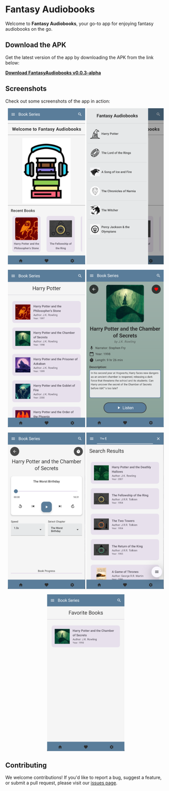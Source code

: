 # Fantasy Audiobooks

Welcome to **Fantasy Audiobooks**, your go-to app for enjoying fantasy audiobooks on the go.

## Download the APK

Get the latest version of the app by downloading the APK from the link below:

[**Download FantasyAudiobooks v0.0.3-alpha**](https://github.com/Daniel6702/HPAudioBooks/releases/tag/FantasyAudiobooks.v0.0.3-alpha)

## Screenshots

Check out some screenshots of the app in action:

<p align="center">
  <img src="https://github.com/Daniel6702/HPAudioBooks/blob/FantasyAudiobooks/screenshots/screenshot1.PNG" width="48%"/>
  <img src="https://github.com/Daniel6702/HPAudioBooks/blob/FantasyAudiobooks/screenshots/screenshot2.PNG" width="48%"/>
</p>

<p align="center">
  <img src="https://github.com/Daniel6702/HPAudioBooks/blob/FantasyAudiobooks/screenshots/screenshot3.PNG" width="48%"/>
  <img src="https://github.com/Daniel6702/HPAudioBooks/blob/FantasyAudiobooks/screenshots/screenshot4.PNG" width="48%"/>
</p>

<p align="center">
  <img src="https://github.com/Daniel6702/HPAudioBooks/blob/FantasyAudiobooks/screenshots/screenshot5.PNG" width="48%"/>
  <img src="https://github.com/Daniel6702/HPAudioBooks/blob/FantasyAudiobooks/screenshots/screenshot6.PNG" width="48%"/>
</p>

<p align="center">
  <img src="https://github.com/Daniel6702/HPAudioBooks/blob/FantasyAudiobooks/screenshots/screenshot7.PNG" width="48%"/>
</p>

## Contributing

We welcome contributions! If you'd like to report a bug, suggest a feature, or submit a pull request, please visit our [issues page](https://github.com/Daniel6702/HPAudioBooks/issues).
